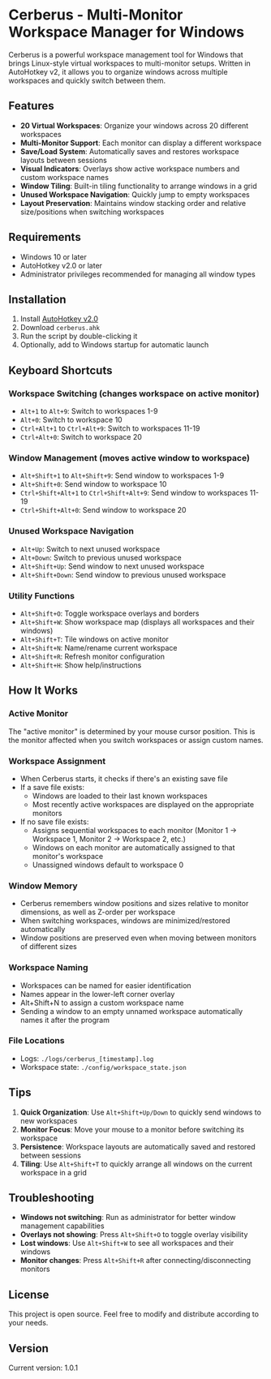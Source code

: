 # Cerberus - Multi-Monitor Workspace Manager for Windows

Cerberus is a powerful workspace management tool for Windows that brings Linux-style virtual workspaces to multi-monitor setups. Written in AutoHotkey v2, it allows you to organize windows across multiple workspaces and quickly switch between them.

## Features

- **20 Virtual Workspaces**: Organize your windows across 20 different workspaces
- **Multi-Monitor Support**: Each monitor can display a different workspace
- **Save/Load System**: Automatically saves and restores workspace layouts between sessions
- **Visual Indicators**: Overlays show active workspace numbers and custom workspace names
- **Window Tiling**: Built-in tiling functionality to arrange windows in a grid
- **Unused Workspace Navigation**: Quickly jump to empty workspaces
- **Layout Preservation**: Maintains window stacking order and relative size/positions when switching workspaces

## Requirements

- Windows 10 or later
- AutoHotkey v2.0 or later
- Administrator privileges recommended for managing all window types

## Installation

1. Install [AutoHotkey v2.0](https://www.autohotkey.com/download/ahk-v2.exe)
2. Download `cerberus.ahk`
3. Run the script by double-clicking it
4. Optionally, add to Windows startup for automatic launch

## Keyboard Shortcuts

### Workspace Switching (changes workspace on active monitor)
- `Alt+1` to `Alt+9`: Switch to workspaces 1-9
- `Alt+0`: Switch to workspace 10
- `Ctrl+Alt+1` to `Ctrl+Alt+9`: Switch to workspaces 11-19
- `Ctrl+Alt+0`: Switch to workspace 20

### Window Management (moves active window to workspace)
- `Alt+Shift+1` to `Alt+Shift+9`: Send window to workspaces 1-9
- `Alt+Shift+0`: Send window to workspace 10
- `Ctrl+Shift+Alt+1` to `Ctrl+Shift+Alt+9`: Send window to workspaces 11-19
- `Ctrl+Shift+Alt+0`: Send window to workspace 20

### Unused Workspace Navigation
- `Alt+Up`: Switch to next unused workspace
- `Alt+Down`: Switch to previous unused workspace
- `Alt+Shift+Up`: Send window to next unused workspace
- `Alt+Shift+Down`: Send window to previous unused workspace

### Utility Functions
- `Alt+Shift+O`: Toggle workspace overlays and borders
- `Alt+Shift+W`: Show workspace map (displays all workspaces and their windows)
- `Alt+Shift+T`: Tile windows on active monitor
- `Alt+Shift+N`: Name/rename current workspace
- `Alt+Shift+R`: Refresh monitor configuration
- `Alt+Shift+H`: Show help/instructions

## How It Works

### Active Monitor
The "active monitor" is determined by your mouse cursor position. This is the monitor affected when you switch workspaces or assign custom names.

### Workspace Assignment
- When Cerberus starts, it checks if there's an existing save file
- If a save file exists:
  * Windows are loaded to their last known workspaces
  * Most recently active workspaces are displayed on the appropriate monitors
- If no save file exists:
  * Assigns sequential workspaces to each monitor (Monitor 1 → Workspace 1, Monitor 2 → Workspace 2, etc.)
  * Windows on each monitor are automatically assigned to that monitor's workspace
  * Unassigned windows default to workspace 0

### Window Memory
- Cerberus remembers window positions and sizes relative to monitor dimensions, as well as Z-order per workspace
- When switching workspaces, windows are minimized/restored automatically
- Window positions are preserved even when moving between monitors of different sizes

### Workspace Naming
- Workspaces can be named for easier identification
- Names appear in the lower-left corner overlay
- Alt+Shift+N to assign a custom workspace name
- Sending a window to an empty unnamed workspace automatically names it after the program

### File Locations
- Logs: `./logs/cerberus_[timestamp].log`
- Workspace state: `./config/workspace_state.json`

## Tips

1. **Quick Organization**: Use `Alt+Shift+Up/Down` to quickly send windows to new workspaces
2. **Monitor Focus**: Move your mouse to a monitor before switching its workspace
3. **Persistence**: Workspace layouts are automatically saved and restored between sessions
4. **Tiling**: Use `Alt+Shift+T` to quickly arrange all windows on the current workspace in a grid

## Troubleshooting

- **Windows not switching**: Run as administrator for better window management capabilities
- **Overlays not showing**: Press `Alt+Shift+O` to toggle overlay visibility
- **Lost windows**: Use `Alt+Shift+W` to see all workspaces and their windows
- **Monitor changes**: Press `Alt+Shift+R` after connecting/disconnecting monitors

## License

This project is open source. Feel free to modify and distribute according to your needs.

## Version

Current version: 1.0.1